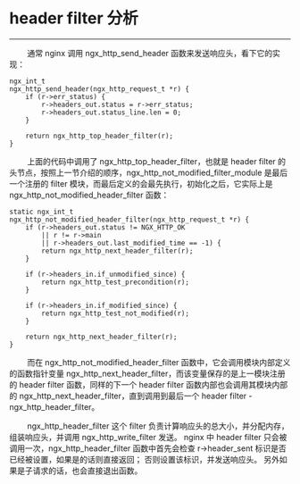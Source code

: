 # header filter 分析
***

&emsp;&emsp;
通常 nginx 调用 ngx_http_send_header 函数来发送响应头，看下它的实现：

    ngx_int_t
    ngx_http_send_header(ngx_http_request_t *r) {
        if (r->err_status) {
            r->headers_out.status = r->err_status;
            r->headers_out.status_line.len = 0;
        }

        return ngx_http_top_header_filter(r);
    }

&emsp;&emsp;
上面的代码中调用了 ngx_http_top_header_filter，也就是 header filter 的头节点，按照上一节介绍的顺序，ngx_http_not_modified_filter_module 是最后一个注册的 filter 模块，而最后定义的会最先执行，初始化之后，它实际上是 ngx_http_not_modified_header_filter 函数：

    static ngx_int_t
    ngx_http_not_modified_header_filter(ngx_http_request_t *r) {
        if (r->headers_out.status != NGX_HTTP_OK
            || r != r->main
            || r->headers_out.last_modified_time == -1) {
            return ngx_http_next_header_filter(r);
        }

        if (r->headers_in.if_unmodified_since) {
            return ngx_http_test_precondition(r);
        }

        if (r->headers_in.if_modified_since) {
            return ngx_http_test_not_modified(r);
        }

        return ngx_http_next_header_filter(r);
    }

&emsp;&emsp;
而在 ngx_http_not_modified_header_filter 函数中，它会调用模块内部定义的函数指针变量 ngx_http_next_header_filter，而该变量保存的是上一模块注册的 header filter 函数，同样的下一个 header filter 函数内部也会调用其模块内部的 ngx_http_next_header_filter，直到调用到最后一个 header filter - ngx_http_header_filter。

&emsp;&emsp;
ngx_http_header_filter 这个 filter 负责计算响应头的总大小，并分配内存，组装响应头，并调用 ngx_http_write_filter 发送。
nginx 中 header filter 只会被调用一次，ngx_http_header_filter 函数中首先会检查 r->header_sent 标识是否已经被设置，如果是的话则直接返回；
否则设置该标识，并发送响应头。
另外如果是子请求的话，也会直接退出函数。
